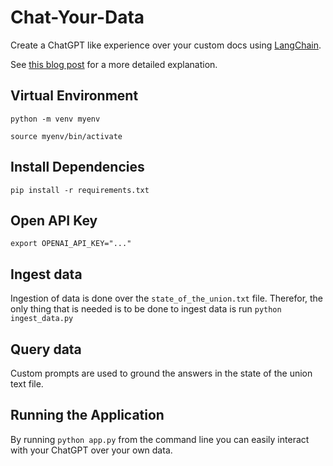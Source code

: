 # Chat-Your-Data

Create a ChatGPT like experience over your custom docs using [LangChain](https://github.com/hwchase17/langchain).

See [this blog post](https://blog.langchain.dev/tutorial-chatgpt-over-your-data/) for a more detailed explanation.

## Virtual Environment

`python -m venv myenv`

`source myenv/bin/activate`

## Install Dependencies

`pip install -r requirements.txt`

## Open API Key

`export OPENAI_API_KEY="..."`

## Ingest data

Ingestion of data is done over the `state_of_the_union.txt` file. 
Therefor, the only thing that is needed is to be done to ingest data is run `python ingest_data.py`

## Query data
Custom prompts are used to ground the answers in the state of the union text file.

## Running the Application

By running `python app.py` from the command line you can easily interact with your ChatGPT over your own data.
